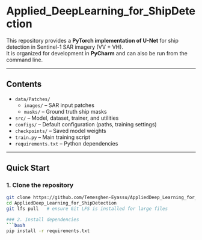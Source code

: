 # Applied_DeepLearning_for_ShipDetection

This repository provides a **PyTorch implementation of U-Net** for ship detection in Sentinel-1 SAR imagery (VV + VH).  
It is organized for development in **PyCharm** and can also be run from the command line.

---

## Contents
- `data/Patches/`
  - `images/` – SAR input patches
  - `masks/` – Ground truth ship masks
- `src/` – Model, dataset, trainer, and utilities
- `configs/` – Default configuration (paths, training settings)
- `checkpoints/` – Saved model weights
- `train.py` – Main training script
- `requirements.txt` – Python dependencies

---

## Quick Start

### 1. Clone the repository
```bash
git clone https://github.com/Temesghen-Eyassu/AppliedDeep_Learning_for_ShipDetection.git
cd AppliedDeep_Learning_for_ShipDetection
git lfs pull   # ensure Git LFS is installed for large files

### 2. Install dependencies
```bash
pip install -r requirements.txt

